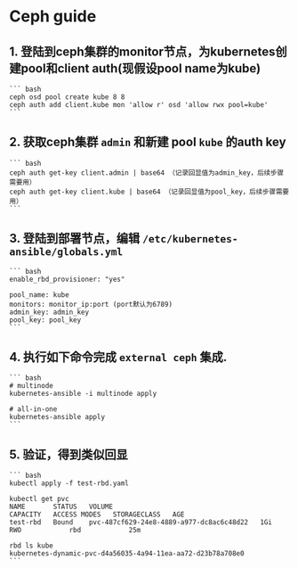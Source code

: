 # Ceph guide

## 1. 登陆到ceph集群的monitor节点，为kubernetes创建pool和client auth(现假设pool name为kube)

    ``` bash
    ceph osd pool create kube 8 8
    ceph auth add client.kube mon 'allow r' osd 'allow rwx pool=kube'
    ```

## 2. 获取ceph集群 `admin` 和新建 pool `kube` 的auth key

    ``` bash
    ceph auth get-key client.admin | base64 （记录回显值为admin_key，后续步骤需要用）
    ceph auth get-key client.kube | base64 （记录回显值为pool_key，后续步骤需要用）
    ```

## 3. 登陆到部署节点，编辑 `/etc/kubernetes-ansible/globals.yml`

    ``` bash
    enable_rbd_provisioner: "yes"

    pool_name: kube
    monitors: monitor_ip:port (port默认为6789)
    admin_key: admin_key
    pool_key: pool_key
    ```

## 4. 执行如下命令完成 `external ceph` 集成.

    ``` bash
    # multinode
    kubernetes-ansible -i multinode apply

    # all-in-one
    kubernetes-ansible apply
    ```

## 5. 验证，得到类似回显

    ``` bash
    kubectl apply -f test-rbd.yaml

    kubectl get pvc
    NAME       STATUS   VOLUME                                     CAPACITY   ACCESS MODES   STORAGECLASS   AGE
    test-rbd   Bound    pvc-487cf629-24e8-4889-a977-dc8ac6c48d22   1Gi        RWO            rbd            25m

    rbd ls kube
    kubernetes-dynamic-pvc-d4a56035-4a94-11ea-aa72-d23b78a708e0
    ```
